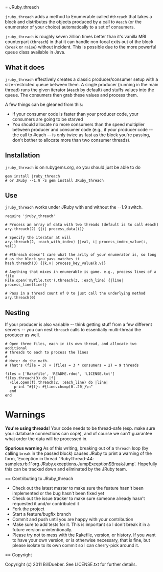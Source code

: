 = JRuby_threach

`jruby_threach` adds a method to Enumerable called `#threach` that takes a block and distributes the objects produced by a call to `#each` (or the enumerator of your choice) automatically to a set of consumers.

`jruby_threach` is roughly seven zillion times better than it's vanilla MRI counterpart (`threach`) in that it can handle non-local exits out of the block (`break` or `raise`) without incident. This is possible due to the more powerful queue class available in Java.

## What it does

`jruby_threach` effectively creates a classic producer/consumer setup with a size-restricted queue between them. A single producer (running in the main thread) runs the given iterator (`#each` by default) and stuffs values into the queue. The consumers then grab these values and process them.

A few things can be gleaned from this:

* If your consumer code is faster than your producer code, your consumers are going to be starved
* You should allocate no more consumers than the speed multiplier between producer and consumer code (e.g., if your producer code -- the call to #each -- is only twice as fast as the block you're passing, don't bother to allocate more than two consumer threads).

## Installation

`jruby_threach` is on rubygems.org, so you should just be able to do

    gem install jruby_threach
    # or JRuby --1.9 -S gem install JRuby_threach

## Use

`jruby_threach` works under JRuby with and without the --1.9 switch. 

    require 'jruby_threach'
    
    # Process an array of data with two threads (default is to call #each)    
    ary.threach(2) {|i| process_data(i)}
    
    # Specify the iterator at will
    ary.threach(2, :each_with_index) {|val, i| process_index_value(i, val)}
    
    # #threach doesn't care what the arity of your enumerator is, so long
    # as the block you pass matches it
    hash.threach(3) {|k,v| process_key_value(k,v)}
    
    # Anything that mixes in enumerable is game. e.g., process lines of a file
    File.open('myfile.txt').threach(3, :each_line) {|line| process_line(line)}
    
    # Pass in a thread count of 0 to just call the underlying method
    ary.threach(0)
    
## Nesting

If your producer is also variable -- think getting stuff from a few different servers -- you can nest `threach` calls to essentially multi-thread the producer as well.

    # Open three files, each in its own thread, and allocate two additional
    # threads to each to process the lines
    #
    # Note: do the math. 
    # That's (file = 3) + (files = 3 * consumers = 2) = 9 threads
    
    files = ['Rakefile', 'README.rdoc', 'LICENSE.txt']
    files.threach(3) do |f|
      File.open(f).threach(2, :each_line) do |line|
        print "#{f}: #{line.chomp[0..20]}\n"
      end
    end

# Warnings

**You're using threads!** Your code needs to be thread-safe (esp. make sure your database connections can cope), and of course we can't guarantee what order the data will be processed in. 

**Spurious warning**  As of this writing, breaking out of a `threach` loop (by calling `break` in the passed block) causes JRuby to print a warning of the form, 'Exception in thread "RubyThread-44: samples.rb:1"org.JRuby.exceptions.JumpException$BreakJump'. Hopefully this can be tracked down and eliminated by the JRuby team.


== Contributing to JRuby_threach
 
* Check out the latest master to make sure the feature hasn't been implemented or the bug hasn't been fixed yet
* Check out the issue tracker to make sure someone already hasn't requested it and/or contributed it
* Fork the project
* Start a feature/bugfix branch
* Commit and push until you are happy with your contribution
* Make sure to add tests for it. This is important so I don't break it in a future version unintentionally.
* Please try not to mess with the Rakefile, version, or history. If you want to have your own version, or is otherwise necessary, that is fine, but please isolate to its own commit so I can cherry-pick around it.

== Copyright

Copyright (c) 2011 BillDueber. See LICENSE.txt for
further details.

